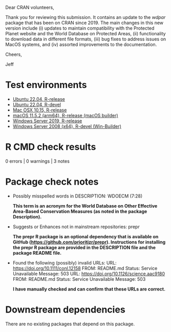 Dear CRAN volunteers,

Thank you for reviewing this submission. It contains an update to the _wdpar_ package that has been on CRAN since 2019. The main changes in this new version include (i) updates to maintain compatibility with the Protected Planet website and the World Database on Protected Areas, (ii) functionality to download data in different file formats, (iii) bug fixes to address issues on MacOS systems, and (iv) assorted improvements to the documentation.

Cheers,

Jeff

# Test environments

* [Ubuntu 22.04, R-release](https://github.com/prioritizr/wdpar/actions?query=workflow%3AUbuntu)
* [Ubuntu 22.04, R-devel](https://github.com/prioritizr/wdpar/actions?query=workflow%3AUbuntu)
* [Mac OSX 10.15, R-release](https://github.com/prioritizr/wdpar/actions?query=workflow%3A%22Mac+OSX%22)
* [macOS 11.5.2 (arm64), R-release (macOS builder)](https://mac.r-project.org/macbuilder/submit.html)
* [Windows Server 2019, R-release](https://github.com/prioritizr/wdpar/actions?query=workflow%3AWindows)
* [Windows Server 2008 (x64), R-devel (Win-Builder)](https://win-builder.r-project.org/)

# R CMD check results

0 errors | 0 warnings | 3 notes

# Package check notes

* Possibly misspelled words in DESCRIPTION:
  WDOECM (7:28)

  **This term is an acronym for the World Database on Other Effective Area-Based Conservation Measures (as noted in the package Description).**

* Suggests or Enhances not in mainstream repositories:
  prepr

  **The prepr R package is an optional dependency that is available on GitHub (<https://github.com/prioritizr/prepr>). Instructions for installing the prepr R package are provided in the DESCRIPTION file and the package README file.**

* Found the following (possibly) invalid URLs:
    URL: https://doi.org/10.1111/conl.12158
      FROM: README.md
      Status: Service Unavailable
      Message: 503
    URL: https://doi.org/10.1126/science.aac9180
      FROM: README.md
      Status: Service Unavailable
      Message: 503

  **I have manually checked and can confirm that these URLs are correct.**

# Downstream dependencies

There are no existing packages that depend on this package.
